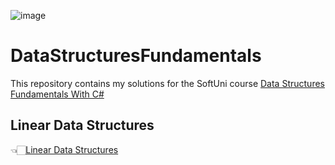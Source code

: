 ![image](https://user-images.githubusercontent.com/89745007/230483946-aa943b32-86b0-4234-84eb-fd08b1461fc6.png)


# DataStructuresFundamentals
This repository contains my solutions for the SoftUni course [Data Structures Fundamentals With C#](https://softuni.bg/trainings/3921/data-structures-fundamentals-with-csharp-november-2022)

## Linear Data Structures
👈🏻[Linear Data Structures](https://github.com/NikolaMadzharov/DataStructuresFundamentals/tree/main/01.Linear%20Data%20Structures%20-%20Lab)
